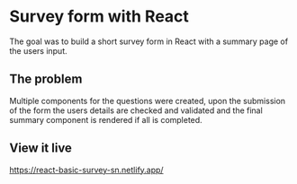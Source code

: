 # Survey form with React

The goal was to build a short survey form in React with a summary page of the users input. 


## The problem

Multiple components for the questions were created, upon the submission of the form the users details are checked and validated and the final summary component is rendered if all is completed. 

## View it live

https://react-basic-survey-sn.netlify.app/

